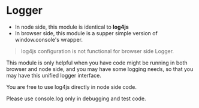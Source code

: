 Logger
======

-	In node side, this module is identical to **log4js**
-	In browser side, this module is a supper simple version of window.console's wrapper.

> log4js configuration is not functional for browser side Logger.

This module is only helpful when you have code might be running in both browser and node side, and you may have some logging needs, so that you may have this unified logger interface.

You are free to use log4js directly in node side code.

Please use console.log only in debugging and test code.
